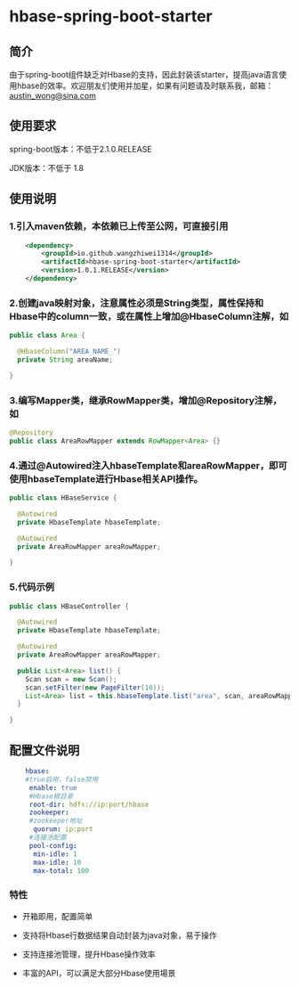 # hbase-spring-boot-starter

## 简介

由于spring-boot组件缺乏对Hbase的支持，因此封装该starter，提高java语言使用hbase的效率。欢迎朋友们使用并加星，如果有问题请及时联系我，邮箱：austin_wong@sina.com

## 使用要求

spring-boot版本：不低于2.1.0.RELEASE

JDK版本：不低于 1.8

## 使用说明

### 1.引入maven依赖，本依赖已上传至公网，可直接引用

```xml
    <dependency>
        <groupId>io.github.wangzhiwei1314</groupId>
        <artifactId>hbase-spring-boot-starter</artifactId>
        <version>1.0.1.RELEASE</version>
    </dependency>

```

### 2.创建java映射对象，注意属性必须是String类型，属性保持和Hbase中的column一致，或在属性上增加@HbaseColumn注解，如

```java
public class Area {

  @HbaseColumn("AREA_NAME_")
  private String areaName;

}

```

### 3.编写Mapper类，继承RowMapper<T>类，增加@Repository注解，如

```java
@Repository
public class AreaRowMapper extends RowMapper<Area> {}

```

### 4.通过@Autowired注入hbaseTemplate和areaRowMapper，即可使用hbaseTemplate进行Hbase相关API操作。

```java
public class HBaseService {

  @Autowired
  private HbaseTemplate hbaseTemplate;

  @Autowired
  private AreaRowMapper areaRowMapper;

}

```

### 5.代码示例

```java
public class HBaseController {

  @Autowired
  private HbaseTemplate hbaseTemplate;

  @Autowired
  private AreaRowMapper areaRowMapper;

  public List<Area> list() {
    Scan scan = new Scan();
    scan.setFilter(new PageFilter(10));
    List<Area> list = this.hbaseTemplate.list("area", scan, areaRowMapper);
  }

}

```

## 配置文件说明

```yaml
    hbase:
	#true启用，false禁用
     enable: true
	 #Hbase根目录
     root-dir: hdfs://ip:port/hbase
     zookeeper:
	 #zookeeper地址
      quorum: ip:port
	 #连接池配置
     pool-config:
      min-idle: 1
      max-idle: 10
      max-total: 100
```

### 特性

* 开箱即用，配置简单

* 支持将Hbase行数据结果自动封装为java对象，易于操作

* 支持连接池管理，提升Hbase操作效率

* 丰富的API，可以满足大部分Hbase使用場景
